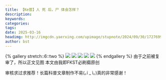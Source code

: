 ```yaml
---
title: 【Ke普】人 死 后，尸 体会怎样？
description: 
keywords: 
categories: 
tags: 
date: 2025-03-16
headimg: http://imgcdn.yaerxing.com/upimage/stupnote/2024/09/30/1727699360_12009103_1017.jpg
author: bst
---
```


{% gallery stretch::6::two %}
![](https://imgcdn.yaerxing.com/upimage/stupnote/2024/09/30/1727699360_12009103_1017.jpg)
![](https://imgcdn.yaerxing.com/upimage/stupnote/2024/09/30/1727699364_12009103_7514.jpg)
![](https://imgcdn.yaerxing.com/upimage/stupnote/2024/09/30/1727699369_12009103_2989.jpg)
![](https://imgcdn.yaerxing.com/upimage/stupnote/2024/09/30/1727699374_12009103_4660.jpg)
![](https://imgcdn.yaerxing.com/upimage/stupnote/2024/09/30/1727699378_12009103_5582.jpg)
{% endgallery %}
由于之前被复审了，所以正文见图
本文由我即FKST必刷禵原创

审核求过求推荐！长篇科普文章制作不易(｡í _ ì｡)真的非常感谢！

